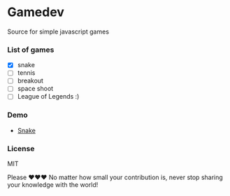 # Gamedev

Source for simple javascript games

### List of games
- [x] snake
- [ ] tennis
- [ ] breakout
- [ ] space shoot
- [ ] League of Legends :)

### Demo 
- [Snake](https://benfarhat.github.io/Gamedev/snake.html)
### License
MIT

Please <span class="text-danger">❤❤❤</span> 
No matter how small your contribution is, 
never stop sharing your knowledge with the world!
